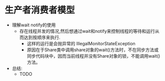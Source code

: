 # 生产者消费者模型
- 理解wait notify的使用
    - 存在线程并发的情况,然后想通过wait和notify来控制线程的等待和运行从而达到按顺序来执行.
        - 这样的运行是会抛异常的 IllegalMonitorStateException 
        - 原因在于Share类中调用share对象的wait()方法时，不在同步方法或同步代码块中，因而当前线程并没有Share对象的锁，不能调用wait()方法。 
- 总结:
    - TODO 